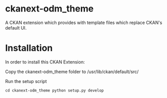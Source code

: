 ckanext-odm_theme
=================

A CKAN extension which provides with template files which replace CKAN's default UI. 


# Installation

In order to install this CKAN Extension:

Copy the ckanext-odm_theme folder to /usr/lib/ckan/default/src/

Run the setup script

<code>cd ckanext-odm_theme
python setup.py develop</code>